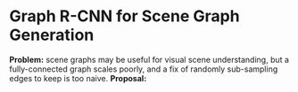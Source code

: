 # Graph R-CNN for Scene Graph Generation

**Problem:** scene graphs may be useful for visual scene understanding, but a fully-connected graph scales poorly, and a fix of randomly sub-sampling edges to keep is too naive.
**Proposal:** 
<!--stackedit_data:
eyJoaXN0b3J5IjpbNTA3MDI2Nzc4XX0=
-->